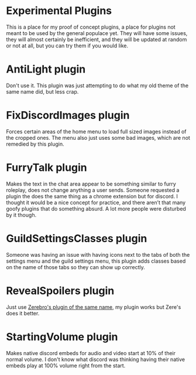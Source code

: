 # Experimental Plugins

<div>This is a place for my proof of concept plugins, a place for plugins not meant to be used by the general populace yet. They will have some issues, they will almost certainly be inefficient, and they will be updated at random or not at all, but you can try them if you would like.</div>

# AntiLight plugin

<div>Don't use it. This plugin was just attempting to do what my old theme of the same name did, but less crap.</div>

# FixDiscordImages plugin

<div>Forces certain areas of the home menu to load full sized images instead of the cropped ones. The menu also just uses some bad images, which are not remedied by this plugin.</div>

# FurryTalk plugin

<div>Makes the text in the chat area appear to be something similar to furry roleplay, does not change anything a user sends. Someone requested a plugin the does the same thing as a chrome extension but for discord. I thought it would be a nice concept for practice, and there aren’t that many goofy plugins that do something absurd. A lot more people were disturbed by it though.</div>

# GuildSettingsClasses plugin

<div>Someone was having an issue with having icons next to the tabs of both the settings menu and the guild settings menu, this plugin adds classes based on the name of those tabs so they can show up correctly.</div>

# RevealSpoilers plugin

<div>Just use <a href="https://github.com/rauenzi/BetterDiscordAddons/tree/master/Plugins/RevealSpoilers">Zerebro's plugin of the same name</a>, my plugin works but Zere's does it better.

# StartingVolume plugin

<div>Makes native discord embeds for audio and video start at 10% of their normal volume. I don't know what discord was thinking having their native embeds play at 100% volume right from the start.</div>
